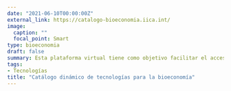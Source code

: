 ```yaml
---
date: "2021-06-10T00:00:00Z"
external_link: https://catalogo-bioeconomia.iica.int/
image:
  caption: ""
  focal_point: Smart
type: bioeconomia
draft: false
summary: Esta plataforma virtual tiene como objetivo facilitar el acceso a las diferentes tecnologías que permiten un aprovechamiento más eficiente y sostenible de los recursos y principios biológicos, constituyendo así un pilar fundamental de la bioeconomía.
tags:
- Tecnologías 
title: "Catálogo dinámico de tecnologías para la bioeconomía"
---
```

